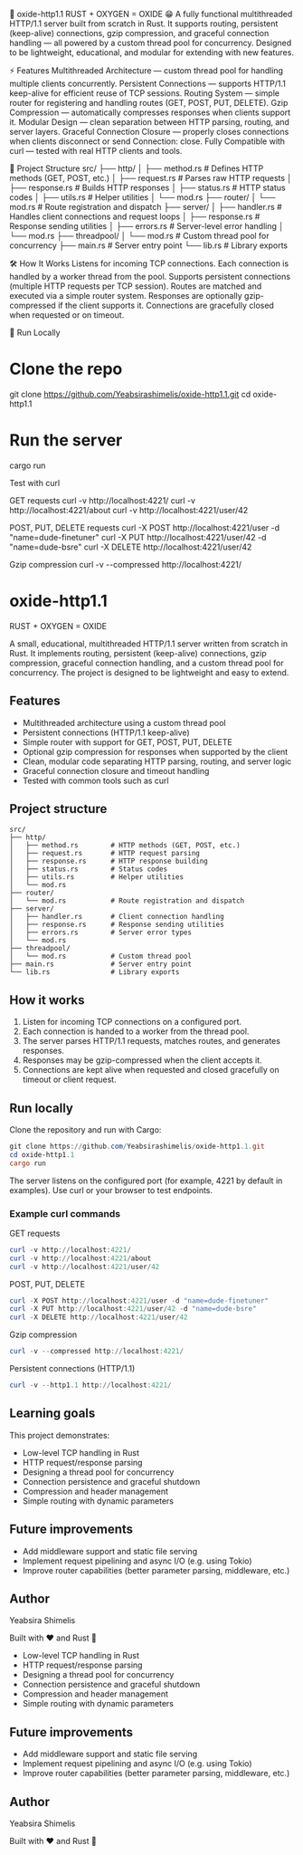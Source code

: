 🦀 oxide-http1.1
RUST + OXYGEN = OXIDE 😁
A fully functional multithreaded HTTP/1.1 server built from scratch in Rust.
It supports routing, persistent (keep-alive) connections, gzip compression, and graceful connection handling — all powered by a custom thread pool for concurrency.
Designed to be lightweight, educational, and modular for extending with new features.

⚡ Features
Multithreaded Architecture — custom thread pool for handling multiple clients concurrently.
Persistent Connections — supports HTTP/1.1 keep-alive for efficient reuse of TCP sessions.
Routing System — simple router for registering and handling routes (GET, POST, PUT, DELETE).
Gzip Compression — automatically compresses responses when clients support it.
Modular Design — clean separation between HTTP parsing, routing, and server layers.
Graceful Connection Closure — properly closes connections when clients disconnect or send Connection: close.
Fully Compatible with curl — tested with real HTTP clients and tools.

📁 Project Structure
src/
├── http/
│   ├── method.rs        # Defines HTTP methods (GET, POST, etc.)
│   ├── request.rs       # Parses raw HTTP requests
│   ├── response.rs      # Builds HTTP responses
│   ├── status.rs        # HTTP status codes
│   ├── utils.rs         # Helper utilities
│   └── mod.rs
├── router/
│   └── mod.rs           # Route registration and dispatch
├── server/
│   ├── handler.rs       # Handles client connections and request loops
│   ├── response.rs      # Response sending utilities
│   ├── errors.rs        # Server-level error handling
│   └── mod.rs
├── threadpool/
│   └── mod.rs           # Custom thread pool for concurrency
├── main.rs              # Server entry point
└── lib.rs               # Library exports

🛠 How It Works
Listens for incoming TCP connections.
Each connection is handled by a worker thread from the pool.
Supports persistent connections (multiple HTTP requests per TCP session).
Routes are matched and executed via a simple router system.
Responses are optionally gzip-compressed if the client supports it.
Connections are gracefully closed when requested or on timeout.

🚀 Run Locally
# Clone the repo
git clone https://github.com/Yeabsirashimelis/oxide-http1.1.git
cd oxide-http1.1

# Run the server
cargo run

Test with curl

GET requests
curl -v http://localhost:4221/
curl -v http://localhost:4221/about
curl -v http://localhost:4221/user/42


POST, PUT, DELETE requests
curl -X POST http://localhost:4221/user -d "name=dude-finetuner"
curl -X PUT http://localhost:4221/user/42 -d "name=dude-bsre"
curl -X DELETE http://localhost:4221/user/42


Gzip compression
curl -v --compressed http://localhost:4221/

# oxide-http1.1

RUST + OXYGEN = OXIDE

A small, educational, multithreaded HTTP/1.1 server written from scratch in Rust. It implements routing, persistent (keep-alive) connections, gzip compression, graceful connection handling, and a custom thread pool for concurrency. The project is designed to be lightweight and easy to extend.

## Features

- Multithreaded architecture using a custom thread pool
- Persistent connections (HTTP/1.1 keep-alive)
- Simple router with support for GET, POST, PUT, DELETE
- Optional gzip compression for responses when supported by the client
- Clean, modular code separating HTTP parsing, routing, and server logic
- Graceful connection closure and timeout handling
- Tested with common tools such as curl

## Project structure

```
src/
├── http/
│   ├── method.rs        # HTTP methods (GET, POST, etc.)
│   ├── request.rs       # HTTP request parsing
│   ├── response.rs      # HTTP response building
│   ├── status.rs        # Status codes
│   ├── utils.rs         # Helper utilities
│   └── mod.rs
├── router/
│   └── mod.rs           # Route registration and dispatch
├── server/
│   ├── handler.rs       # Client connection handling
│   ├── response.rs      # Response sending utilities
│   ├── errors.rs        # Server error types
│   └── mod.rs
├── threadpool/
│   └── mod.rs           # Custom thread pool
├── main.rs              # Server entry point
└── lib.rs               # Library exports
```

## How it works

1. Listen for incoming TCP connections on a configured port.
2. Each connection is handed to a worker from the thread pool.
3. The server parses HTTP/1.1 requests, matches routes, and generates responses.
4. Responses may be gzip-compressed when the client accepts it.
5. Connections are kept alive when requested and closed gracefully on timeout or client request.

## Run locally

Clone the repository and run with Cargo:

```powershell
git clone https://github.com/Yeabsirashimelis/oxide-http1.1.git
cd oxide-http1.1
cargo run
```

The server listens on the configured port (for example, 4221 by default in examples). Use curl or your browser to test endpoints.

### Example curl commands

GET requests

```powershell
curl -v http://localhost:4221/
curl -v http://localhost:4221/about
curl -v http://localhost:4221/user/42
```

POST, PUT, DELETE

```powershell
curl -X POST http://localhost:4221/user -d "name=dude-finetuner"
curl -X PUT http://localhost:4221/user/42 -d "name=dude-bsre"
curl -X DELETE http://localhost:4221/user/42
```

Gzip compression

```powershell
curl -v --compressed http://localhost:4221/
```

Persistent connections (HTTP/1.1)

```powershell
curl -v --http1.1 http://localhost:4221/
```

## Learning goals

This project demonstrates:

- Low-level TCP handling in Rust
- HTTP request/response parsing
- Designing a thread pool for concurrency
- Connection persistence and graceful shutdown
- Compression and header management
- Simple routing with dynamic parameters

## Future improvements

- Add middleware support and static file serving
- Implement request pipelining and async I/O (e.g. using Tokio)
- Improve router capabilities (better parameter parsing, middleware, etc.)

## Author

Yeabsira Shimelis

Built with ❤️ and Rust 🦀

- Low-level TCP handling in Rust
- HTTP request/response parsing
- Designing a thread pool for concurrency
- Connection persistence and graceful shutdown
- Compression and header management
- Simple routing with dynamic parameters

## Future improvements

- Add middleware support and static file serving
- Implement request pipelining and async I/O (e.g. using Tokio)
- Improve router capabilities (better parameter parsing, middleware, etc.)

## Author

Yeabsira Shimelis

Built with ❤️ and Rust 🦀
